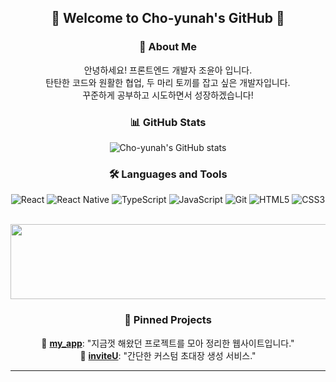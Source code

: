 <div align="center">
  
## 🌿 Welcome to Cho-yunah's GitHub 🌿

### 🚀 About Me
<p align="center">
안녕하세요! 프론트엔드 개발자 조윤아 입니다. <br/>
탄탄한 코드와 원활한 협업, 두 마리 토끼를 잡고 싶은 개발자입니다. <br/>
꾸준하게 공부하고 시도하면서 성장하겠습니다!
</p>

### 📊 GitHub Stats
![Cho-yunah's GitHub stats](https://github-readme-stats.vercel.app/api?username=Cho-yunah&show_icons=true&theme=tokyonight)
<br/>

### 🛠️ Languages and Tools
![React](https://img.shields.io/badge/-React-61DAFB?logo=react&logoColor=black)
![React Native](https://img.shields.io/badge/-React%20Native-61DAFB?logo=react&logoColor=black)
![TypeScript](https://img.shields.io/badge/-TypeScript-3178C6?logo=typescript&logoColor=white)
![JavaScript](https://img.shields.io/badge/-JavaScript-F7DF1E?logo=javascript&logoColor=black)
![Git](https://img.shields.io/badge/-Git-F05032?logo=git&logoColor=white)
![HTML5](https://img.shields.io/badge/-HTML5-E34F26?logo=html5&logoColor=white)
![CSS3](https://img.shields.io/badge/-CSS3-1572B6?logo=css3&logoColor=white)

<br/>
<a href="https://github.com/devxb/gitanimals">
  <img
    src="https://render.gitanimals.org/lines/Cho-yunah"
    width="600"
    height="120"
  />
</a>

### 📌 Pinned Projects
🔗 [**my_app**](https://github.com/Cho-yunah/my_app): "지금껏 해왔던 프로젝트를 모아 정리한 웹사이트입니다."<br/>
🔗 [**inviteU**](https://github.com/Cho-yunah/inviteU): "간단한 커스텀 초대장 생성 서비스."

---

</div>
